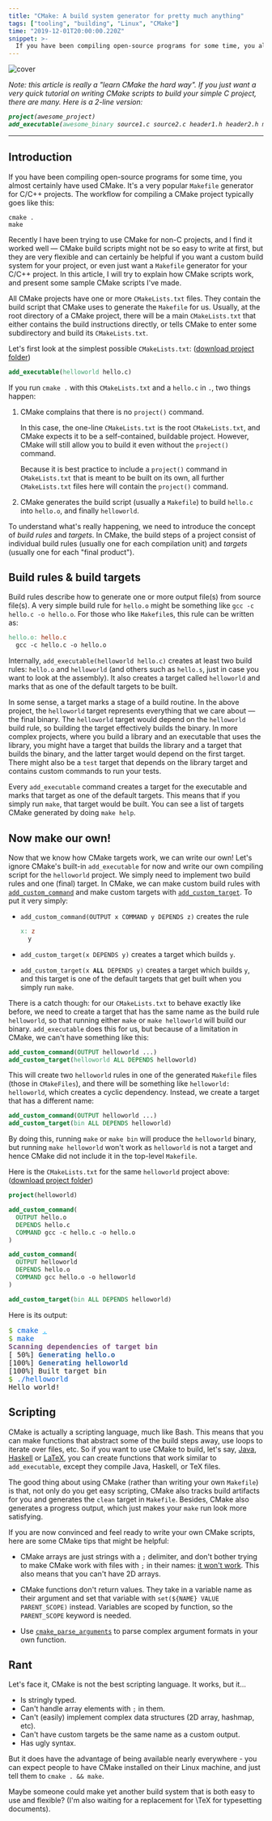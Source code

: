 ```yaml
---
title: "CMake: A build system generator for pretty much anything"
tags: ["tooling", "building", "Linux", "CMake"]
time: "2019-12-01T20:00:00.220Z"
snippet: >-
  If you have been compiling open-source programs for some time, you almost certainly have used CMake. It's a very popular Makefile generator for C/C++ projects. Recently I have been trying to use CMake for non-C projects, and I find it worked well — CMake build scripts might not be so easy to write at first, but they are very flexible and can certainly be helpful if you want a custom build system for your project.
---
```


![cover](cv_build_screenshot.svg)

<i>Note: this article is really a "learn CMake the hard way". If you just want a very quick tutorial on writing CMake scripts to build your simple C project, there are many. Here is a 2-line version:

```cmake
project(awesome_project)
add_executable(awesome_binary source1.c source2.c header1.h header2.h main.c)
```
</i>

----

## Introduction

If you have been compiling open-source programs for some time, you almost certainly have used CMake. It's a very popular `Makefile` generator for C/C++ projects. The workflow for compiling a CMake project typically goes like this:

```
cmake .
make
```

Recently I have been trying to use CMake for non-C projects, and I find it worked well &mdash; CMake build scripts might not be so easy to write at first, but they are very flexible and can certainly be helpful if you want a custom build system for your project, or even just want a `Makefile` generator for your C/C++ project. In this article, I will try to explain how CMake scripts work, and present some sample CMake scripts I've made.

All CMake projects have one or more `CMakeLists.txt` files. They contain the build script that CMake uses to generate the `Makefile` for us. Usually, at the root directory of a CMake project, there will be a main `CMakeLists.txt` that either contains the build instructions directly, or tells CMake to enter some subdirectory and build its `CMakeLists.txt`.

Let's first look at the simplest possible `CMakeLists.txt`: ([download project folder](./examples/helloworld))

```cmake
add_executable(helloworld hello.c)
```

If you run `cmake .` with this `CMakeLists.txt` and a `hello.c` in `.`, two things happen:

1. CMake complains that there is no `project()` command.

   In this case, the one-line `CMakeLists.txt` is the root `CMakeLists.txt`, and CMake expects it to be a self-contained, buildable project. However, CMake will still allow you to build it even without the `project()` command.

   Because it is best practice to include a `project()` command in `CMakeLists.txt` that is meant to be built on its own, all further `CMakeLists.txt` files here will contain the `project()` command.

2. CMake generates the build script (usually a `Makefile`) to build `hello.c` into `hello.o`, and finally `helloworld`.

To understand what's really happening, we need to introduce the concept of *build rules* and *targets*. In CMake, the build steps of a project consist of individual build rules (usually one for each compilation unit) and *targets* (usually one for each "final product").

## Build rules & build targets

Build rules describe how to generate one or more output file(s) from source file(s). A very simple build rule for `hello.o` might be something like `gcc -c hello.c -o hello.o`. For those who like `Makefile`s, this rule can be written as:

```Makefile
hello.o: hello.c
  gcc -c hello.c -o hello.o
```

Internally, `add_executable(helloworld hello.c)` creates at least two build rules: `hello.o` and `helloworld` (and others such as `hello.s`, just in case you want to look at the assembly). It also creates a target called `helloworld` and marks that as one of the default targets to be built.

In some sense, a target marks a stage of a build routine. In the above project, the `helloworld` target represents everything that we care about &mdash; the final binary. The `helloworld` target would depend on the `helloworld` build rule, so building the target effectively builds the binary. In more complex projects, where you build a library and an executable that uses the library, you might have a target that builds the library and a target that builds the binary, and the latter target would depend on the first target. There might also be a `test` target that depends on the library target and contains custom commands to run your tests.

Every `add_executable` command creates a target for the executable and marks that target as one of the default targets. This means that if you simply run `make`, that target would be built. You can see a list of targets CMake generated by doing `make help`.


## Now make our own!

Now that we know how CMake targets work, we can write our own! Let's ignore CMake's built-in `add_executable` for now and write our own compiling script for the `helloworld` project. We simply need to implement two build rules and one (final) target. In CMake, we can make custom build rules with [`add_custom_command`](https://cmake.org/cmake/help/latest/command/add_custom_command.html#command:add_custom_command) and make custom targets with [`add_custom_target`](https://cmake.org/cmake/help/latest/command/add_custom_target.html#command:add_custom_target). To put it very simply:

* `add_custom_command(OUTPUT x COMMAND y DEPENDS z)` creates the rule

  ```Makefile
  x: z
    y
  ```

* `add_custom_target(x DEPENDS y)` creates a target which builds `y`.
* <code>add_custom_target(x <b>ALL</b> DEPENDS y)</code> creates a target which builds `y`, and this target is one of the default targets that get built when you simply run `make`.

There is a catch though: for our `CMakeLists.txt` to behave exactly like before, we need to create a target that has the same name as the build rule `helloworld`, so that running either `make` or `make helloworld` will build our binary. `add_executable` does this for us, but because of a limitation in CMake, we can't have something like this:

```cmake
add_custom_command(OUTPUT helloworld ...)
add_custom_target(helloworld ALL DEPENDS helloworld)
```

This will create two `helloworld` rules in one of the generated `Makefile` files (those in `CMakeFiles`), and there will be something like `helloworld: helloworld`, which creates a cyclic dependency. Instead, we create a target that has a different name:

```cmake
add_custom_command(OUTPUT helloworld ...)
add_custom_target(bin ALL DEPENDS helloworld)
```

By doing this, running `make` or `make bin` will produce the `helloworld` binary, but running `make helloworld` won't work as `helloworld` is not a target and hence CMake did not include it in the top-level `Makefile`.

Here is the `CMakeLists.txt` for the same `helloworld` project above: ([download project folder](examples/helloworld_custom_target))

```cmake
project(helloworld)

add_custom_command(
  OUTPUT hello.o
  DEPENDS hello.c
  COMMAND gcc -c hello.c -o hello.o
)

add_custom_command(
  OUTPUT helloworld
  DEPENDS hello.o
  COMMAND gcc hello.o -o helloworld
)

add_custom_target(bin ALL DEPENDS helloworld)
```

Here is its output:

<pre><font color="#4E9A06">$ </font><font color="#005FD7">cmake</font> <font color="#00AFFF"><u style="text-decoration-style:single">.</u></font>
<font color="#4E9A06">$ </font><font color="#005FD7">make</font>
<font color="#75507B"><b>Scanning dependencies of target bin</b></font>
[ 50%] <font color="#3465A4"><b>Generating hello.o</b></font>
[100%] <font color="#3465A4"><b>Generating helloworld</b></font>
[100%] Built target bin
<font color="#4E9A06">$ </font><font color="#005FD7">./helloworld</font>
Hello world!
</pre>

## Scripting

CMake is actually a scripting language, much like Bash. This means that you can make functions that abstract some of the build steps away, use loops to iterate over files, etc. So if you want to use CMake to build, let's say, [Java](examples/java), [Haskell](examples/haskell) or [LaTeX](https://github.com/micromaomao/cv/blob/master/CMakeLists.txt), you can create functions that work similar to `add_executable`, except they compile Java, Haskell, or TeX files.

The good thing about using CMake (rather than writing your own `Makefile`) is that, not only do you get easy scripting, CMake also tracks build artifacts for you and generates the `clean` target in `Makefile`. Besides, CMake also generates a progress output, which just makes your `make` run look more satisfying.

If you are now convinced and feel ready to write your own CMake scripts, here are some CMake tips that might be helpful:

* CMake arrays are just strings with a `;` delimiter, and don't bother trying to make CMake work with files with `;` in their names: [it won't work](https://gitlab.kitware.com/cmake/cmake/issues/18796#note_503472). This also means that you can't have 2D arrays.

* CMake functions don't return values. They take in a variable name as their argument and set that variable with `set(${NAME} VALUE PARENT_SCOPE)` instead. Variables are scoped by function, so the `PARENT_SCOPE` keyword is needed.

* Use [`cmake_parse_arguments`](https://cmake.org/cmake/help/latest/command/cmake_parse_arguments.html) to parse complex argument formats in your own function.

## Rant

Let's face it, CMake is not the best scripting language. It works, but it&hellip;

* Is stringly typed.
* Can't handle array elements with `;` in them.
* Can't (easily) implement complex data structures (2D array, hashmap, etc).
* Can't have custom targets be the same name as a custom output.
* Has ugly syntax.

But it does have the advantage of being available nearly everywhere - you can expect people to have CMake installed on their Linux machine, and just tell them to `cmake . && make`.

Maybe someone could make yet another build system that is both easy to use and flexible? (I'm also waiting for a replacement for <tex>\TeX</tex> for typesetting documents).
